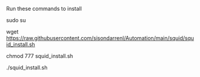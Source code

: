 Run these commands to install

sudo su

wget https://raw.githubusercontent.com/sisondarrenl/Automation/main/squid/squid_install.sh

chmod 777 squid_install.sh

./squid_install.sh
